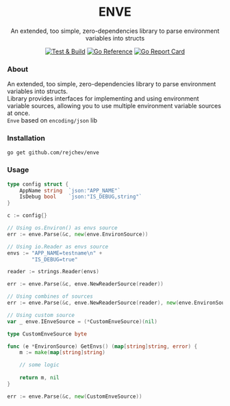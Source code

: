 <p align="center">
  <h1 align="center">ENVE</h1>
  <p align="center">An extended, too simple, zero-dependencies library to parse environment variables into structs</p>
</p>

<div align="center">

  [![Test & Build](https://github.com/rejchev/enve/actions/workflows/build.yml/badge.svg)](https://github.com/rejchev/enve/actions/workflows/build.yml)
  [![Go Reference](https://pkg.go.dev/badge/github.com/rejchev/enve.svg)](https://pkg.go.dev/github.com/rejchev/enve)
  [![Go Report Card](https://goreportcard.com/badge/github.com/rejchev/enve)](https://goreportcard.com/report/github.com/rejchev/enve)
  
</div>

### About
An extended, too simple, zero-dependencies library to parse environment variables into structs.\
Library provides interfaces for implementing and using environment variable sources, allowing you to use multiple environment variable sources at once.\
`Enve` based on `encoding/json` lib

### Installation
```bash
go get github.com/rejchev/enve
```

### Usage
```go
type config struct {
    AppName string  `json:"APP_NAME"`
    IsDebug bool    `json:"IS_DEBUG,string"`    
}

c := config{}

// Using os.Environ() as envs source
err := enve.Parse(&c, new(enve.EnvironSource))

// Using io.Reader as envs source
envs := "APP_NAME=testname\n" +
        "IS_DEBUG=true"

reader := strings.Reader(envs)

err := enve.Parse(&c, enve.NewReaderSource(reader))

// Using combines of sources
err := enve.Parse(&c, enve.NewReaderSource(reader), new(enve.EnvironSource))

// Using custom source
var _ enve.IEnveSource = (*CustomEnveSource)(nil)

type CustomEnveSource byte

func (e *EnvironSource) GetEnvs() (map[string]string, error) {
    m := make(map[string]string)

    // some logic
    
    return m, nil
}

err := enve.Parse(&c, new(CustomEnveSource))
```